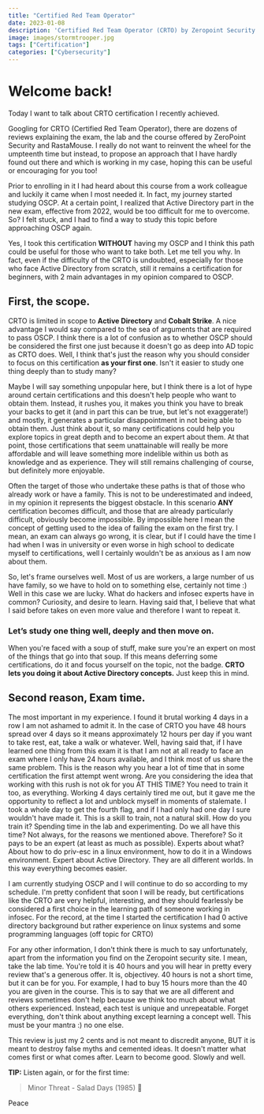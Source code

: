 ```yaml
---
title: "Certified Red Team Operator"
date: 2023-01-08
description: 'Certified Red Team Operator (CRTO) by Zeropoint Security certification review.'
image: images/stormtrooper.jpg
tags: ["Certification"]
categories: ["Cybersecurity"]
---
```


# Welcome back!

Today I want to talk about CRTO certification I recently achieved.

Googling for CRTO (Certified Red Team Operator), there are dozens of reviews explaining the exam, the lab and the course offered by ZeroPoint Security and RastaMouse.
I really do not want to reinvent the wheel for the umpteenth time but instead, to propose an approach that I have hardly found out there and which is working in my case, hoping this can be useful or encouraging for you too!

Prior to enrolling in it I had heard about this course from a work colleague and luckily it came when I most needed it. In fact, my journey started studying OSCP.
At a certain point, I realized that Active Directory part in the new exam, effective from 2022, would be too difficult for me to overcome. So? I felt stuck, and I had to find a way to study this topic before approaching OSCP again.

Yes, I took this certification **WITHOUT** having my OSCP and I think this path could be useful for those who want to take both. Let me tell you why.
In fact, even if the difficulty of the CRTO is undoubted, especially for those who face Active Directory from scratch, still it remains a certification for beginners, with 2 main advantages in my opinion compared to OSCP.

## First, **the scope**.
CRTO is limited in scope to __Active Directory__ and __Cobalt Strike__. A nice advantage I would say compared to the sea of arguments that are required to pass OSCP.
I think there is a lot of confusion as to whether OSCP should be considered the first one just because it doesn't go as deep into AD topic as CRTO does.
Well, I think that's just the reason why you should consider to focus on this certification **as your first one**.
Isn't it easier to study one thing deeply than to study many?

Maybe I will say something unpopular here, but I think there is a lot of hype around certain certifications and this doesn't help people who want to obtain them.
Instead, it rushes you, it makes you think you have to break your backs to get it (and in part this can be true, but let's not exaggerate!) and mostly, it generates a particular disappointment in not being able to obtain them.
Just think about it, so many certifications could help you explore topics in great depth and to become an expert about them. At that point, those certifications that seem unattainable will really be more affordable and will leave something more indelible within us both as knowledge and as experience. They will still remains challenging of course, but definitely more enjoyable.

Often the target of those who undertake these paths is that of those who already work or have a family. This is not to be underestimated and indeed, in my opinion it represents the biggest obstacle. In this scenario **ANY** certification becomes difficult, and those that are already particularly difficult, obviously become impossible.
By impossible here I mean the concept of getting used to the idea of failing the exam on the first try. I mean, an exam can always go wrong, it is clear, but if I could have the time I had when I was in university or even worse in high school to dedicate myself to certifications, well I certainly wouldn't be as anxious as I am now about them.

So, let's frame ourselves well. Most of us are workers, a large number of us have family, so we have to hold on to something else, certainly not time :)
Well in this case we are lucky. What do hackers and infosec experts have in common? Curiosity, and desire to learn. Having said that, I believe that what I said before takes on even more value and therefore I want to repeat it.

### Let’s study one thing well, deeply and then move on.

When you're faced with a soup of stuff, make sure you're an expert on most of the things that go into that soup. If this means deferring some certifications, do it and focus yourself on the topic, not the badge.
**CRTO lets you doing it about Active Directory concepts.**
Just keep this in mind.

## Second reason, Exam time.

The most important in my experience.
I found it brutal working 4 days in a row I am not ashamed to admit it. In the case of CRTO you have 48 hours spread over 4 days so it means approximately 12 hours per day if you want to take rest, eat, take a walk or whatever.
Well, having said that, if I have learned one thing from this exam it is that I am not at all ready to face an exam where I only have 24 hours available, and I think most of us share the same problem. This is the reason why you hear a lot of time that in some certification the first attempt went wrong. Are you considering the idea that working with this rush is not ok for you AT THIS TIME? You need to train it too, as everything.
Working 4 days certainly tired me out, but it gave me the opportunity to reflect a lot and unblock myself in moments of stalemate. I took a whole day to get the fourth flag, and if I had only had one day I sure wouldn't have made it.
This is a skill to train, not a natural skill. How do you train it? Spending time in the lab and experimenting. Do we all have this time? Not always, for the reasons we mentioned above. Therefore? So it pays to be an expert (at least as much as possible). Experts about what? About how to do priv-esc in a linux environment, how to do it in a Windows environment. Expert about Active Directory. They are all different worlds. In this way everything becomes easier.<br />

I am currently studying OSCP and I will continue to do so according to my schedule. I'm pretty confident that soon I will be ready, but certifications like the CRTO are very helpful, interesting, and they should fearlessly be considered a first choice in the learning path of someone working in infosec. For the record, at the time I started the certification I had 0 active directory background but rather experience on linux systems and some programming languages (off topic for CRTO)

For any other information, I don't think there is much to say unfortunately, apart from the information you find on the Zeropoint security site. I mean, take the lab time.
You're told it is 40 hours and you will hear in pretty every review that's a generous offer. It is, objectivey. 40 hours is not a short time, but it can be for you.
For example, I had to buy 15 hours more than the 40 you are given in the course.
This is to say that we are all different and reviews sometimes don't help because we think too much about what others experienced. Instead, each test is unique and unrepeatable. Forget everything, don't think about anything except learning a concept well. This must be your mantra :) no one else.

This review is just my 2 cents and is not meant to discredit anyone, BUT it is meant to destroy false myths and cemented ideas. It doesn't matter what comes first or what comes after. Learn to become good. Slowly and well.

**TIP:**
Listen again, or for the first time:<br />
>Minor Threat - Salad Days (1985) 🥗

Peace
